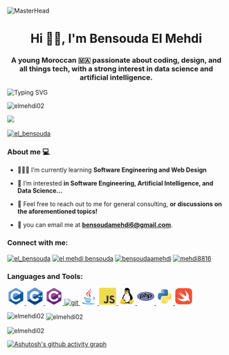 ![MasterHead](https://firebasestorage.googleapis.com/v0/b/flexi-coding.appspot.com/o/dempgi7-520f8d5f-63d4-4453-8822-dbc149ae27f8.gif?alt=media&token=91c0c7b2-93c3-4029-b011-1a8703c5730d)
<h1 align="center">Hi 👋🏼, I'm Bensouda El Mehdi</h1>
<h3 align="center">A young Moroccan 🇲🇦 passionate about coding, design, and all things tech, with a strong interest in data science and artificial intelligence.</h3>

![Typing SVG](https://readme-typing-svg.herokuapp.com/?color=808080&size=35&center=true&vCenter=true&width=200&lines=Welcome!) 


<p align="left"> <img src="https://komarev.com/ghpvc/?username=elmehdi02&label=Profile%20views&color=0e75b6&style=flat" alt="elmehdi02" /> </p>

<img src="https://media.giphy.com/media/WUlplcMpOCEmTGBtBW/giphy.gif" width="150">

<p align="left"> <a href="https://twitter.com/el_bensouda" target="blank"><img src="https://img.shields.io/twitter/follow/el_bensouda?logo=twitter&style=for-the-badge" alt="el_bensouda" /></a> </p>

### About me 💻

- 👨🏻‍💻 I’m currently learning **Software Engineering and Web Design**
  
- 👀 I’m interested **in Software Engineering, Artificial Intelligence, and Data Science...**

- 💞 Feel free to reach out to me for general consulting, **or discussions on the aforementioned topics!**
  
- 📧 you can email me at **bensoudamehdi6@gmail.com**.


<h3 align="left">Connect with me:</h3>
<p align="left">
<a href="https://twitter.com/el_bensouda" target="blank"><img align="center" src="https://raw.githubusercontent.com/rahuldkjain/github-profile-readme-generator/master/src/images/icons/Social/twitter.svg" alt="el_bensouda" height="30" width="40" /></a>
<a href="https://www.linkedin.com/in/el-mehdi-bensouda-b754481b1/" target="blank"><img align="center" src="https://raw.githubusercontent.com/rahuldkjain/github-profile-readme-generator/master/src/images/icons/Social/linked-in-alt.svg" alt="el mehdi bensouda" height="30" width="40" /></a>
<a href="https://instagram.com/bensouda_elmehdi" target="blank"><img align="center" src="https://raw.githubusercontent.com/rahuldkjain/github-profile-readme-generator/master/src/images/icons/Social/instagram.svg" alt="bensoudaamehdi" height="30" width="40" /></a>
<a href="https://discord.gg/elmehdibensouda01" target="blank"><img align="center" src="https://raw.githubusercontent.com/rahuldkjain/github-profile-readme-generator/master/src/images/icons/Social/discord.svg" alt="mehdi8816" height="30" width="40" /></a>
</p>

<h3 align="left">Languages and Tools:</h3>
<p align="left"> <a href="https://www.cprogramming.com/" target="_blank" rel="noreferrer"> <img src="https://raw.githubusercontent.com/devicons/devicon/master/icons/c/c-original.svg" alt="c" width="40" height="40"/> </a> <a href="https://www.w3schools.com/cpp/" target="_blank" rel="noreferrer"> <img src="https://raw.githubusercontent.com/devicons/devicon/master/icons/cplusplus/cplusplus-original.svg" alt="cplusplus" width="40" height="40"/> </a> <a href="https://www.w3schools.com/cs/" target="_blank" rel="noreferrer"> <img src="https://raw.githubusercontent.com/devicons/devicon/master/icons/csharp/csharp-original.svg" alt="csharp" width="40" height="40"/> </a> <a href="https://git-scm.com/" target="_blank" rel="noreferrer"> <img src="https://www.vectorlogo.zone/logos/git-scm/git-scm-icon.svg" alt="git" width="40" height="40"/> </a> <a href="https://www.java.com" target="_blank" rel="noreferrer"> <img src="https://raw.githubusercontent.com/devicons/devicon/master/icons/java/java-original.svg" alt="java" width="40" height="40"/> </a> <a href="https://developer.mozilla.org/en-US/docs/Web/JavaScript" target="_blank" rel="noreferrer"> <img src="https://raw.githubusercontent.com/devicons/devicon/master/icons/javascript/javascript-original.svg" alt="javascript" width="40" height="40"/> </a> <a href="https://www.linux.org/" target="_blank" rel="noreferrer"> <img src="https://raw.githubusercontent.com/devicons/devicon/master/icons/linux/linux-original.svg" alt="linux" width="40" height="40"/> </a> <a href="https://www.php.net" target="_blank" rel="noreferrer"> <img src="https://raw.githubusercontent.com/devicons/devicon/master/icons/php/php-original.svg" alt="php" width="40" height="40"/> </a> <a href="https://www.python.org" target="_blank" rel="noreferrer"> <img src="https://raw.githubusercontent.com/devicons/devicon/master/icons/python/python-original.svg" alt="python" width="40" height="40"/> </a> <a href="https://developer.apple.com/swift/" target="_blank" rel="noreferrer"> <img src="https://raw.githubusercontent.com/devicons/devicon/master/icons/swift/swift-original.svg" alt="swift" width="40" height="40"/> </a> </p>


<p><img align="left" src="https://github-readme-stats.vercel.app/api/top-langs?username=elmehdi02&show_icons=true&locale=en&layout=compact&theme=tokyonight" alt="elmehdi02" /></p>

<p>&nbsp;<img align="center" src="https://github-readme-stats.vercel.app/api?username=elmehdi02&show_icons=true&locale=en&theme=tokyonight" alt="elmehdi02" /></p>

<p><img align="center" src="https://github-readme-streak-stats.herokuapp.com/?user=elmehdi02&&theme=tokyonight" alt="elmehdi02" /></p>

[![Ashutosh's github activity graph](https://github-readme-activity-graph.vercel.app/graph?username=ElMehdi02&bg_color=0d1117&color=ffffff&line=00b3ff&point=f9fafa&area=true&hide_border=true)](https://github.com/ashutosh00710/github-readme-activity-graph)


